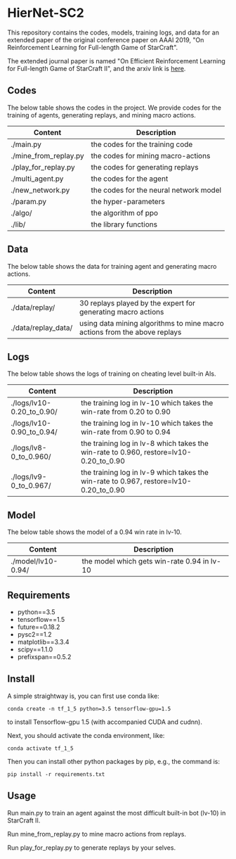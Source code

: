 # HierNet-SC2

This repository contains the codes, models, training logs, and data for an extended paper of the original conference paper on AAAI 2019, "On Reinforcement Learning for Full-length Game of StarCraft".

The extended journal paper is named "On Efficient Reinforcement Learning for Full-length Game of StarCraft II", and the arxiv link is [here](https://arxiv.org/abs/2209.11553).

## Codes

The below table shows the codes in the project. We provide codes for the training of agents, generating replays, and mining macro actions. 

Content | Description
------------ | -------------
./main.py | the codes for the training code
./mine_from_replay.py | the codes for mining macro-actions
./play_for_replay.py | the codes for generating replays 
./multi_agent.py | the codes for the agent
./new_network.py | the codes for the neural network model
./param.py | the hyper-parameters
./algo/ | the algorithm of ppo
./lib/ | the library functions


## Data

The below table shows the data for training agent and generating macro actions.

Content | Description
------------ | -------------
./data/replay/ | 30 replays played by the expert for generating macro actions
./data/replay_data/ | using data mining algorithms to mine macro actions from the above replays

## Logs

The below table shows the logs of training on cheating level built-in AIs.

Content | Description
------------ | -------------
./logs/lv10-0.20_to_0.90/ | the training log in lv-10 which takes the win-rate from 0.20 to 0.90
./logs/lv10-0.90_to_0.94/ | the training log in lv-10 which takes the  win-rate from 0.90 to 0.94
./logs/lv8-0_to_0.960/ | the training log in lv-8 which takes the  win-rate to 0.960, restore=lv10-0.20_to_0.90
./logs/lv9-0_to_0.967/ | the training log in lv-9 which takes the  win-rate to 0.967, restore=lv10-0.20_to_0.90

## Model

The below table shows the model of a 0.94 win rate in lv-10.

Content | Description
------------ | -------------
./model/lv10-0.94/ | the model which gets win-rate 0.94 in lv-10

## Requirements

- python==3.5
- tensorflow==1.5
- future==0.18.2
- pysc2==1.2
- matplotlib==3.3.4
- scipy==1.1.0
- prefixspan==0.5.2

## Install

A simple straightway is, you can first use conda like:
```
conda create -n tf_1_5 python=3.5 tensorflow-gpu=1.5
```
to install Tensorflow-gpu 1.5 (with accompanied CUDA and cudnn).

Next, you should activate the conda environment, like:
```
conda activate tf_1_5
```

Then you can install other python packages by pip, e.g., the command is:
```
pip install -r requirements.txt
```

## Usage

Run main.py to train an agent against the most difficult built-in bot (lv-10) in StarCraft II. 

Run mine_from_replay.py to mine macro actions from replays. 

Run play_for_replay.py to generate replays by your selves. 